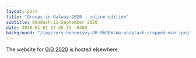 ```yaml
---
layout: post
title: "Groups in Galway 2020 - online edition"
subtitle: 9&ndash;11 September 2020
date: 2020-01-01 12:45:13 -0400
background: "/img/rory-hennessey-UR-9hOEW-Ww-unsplash-cropped-min.jpeg"
---
```


The website for [GiG 2020](https://maths.nuigalway.ie/conferences/gig20/) is hosted elsewhere.